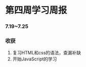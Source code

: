 <h1>第四周学习周报</h1>
<h3>7.19~7.25</h3>
<h3>收获</h3>
<ol>
<li>复习HTML和css的语法，查漏补缺</li>
<li>开始JavaScript的学习</li>
</ol>
